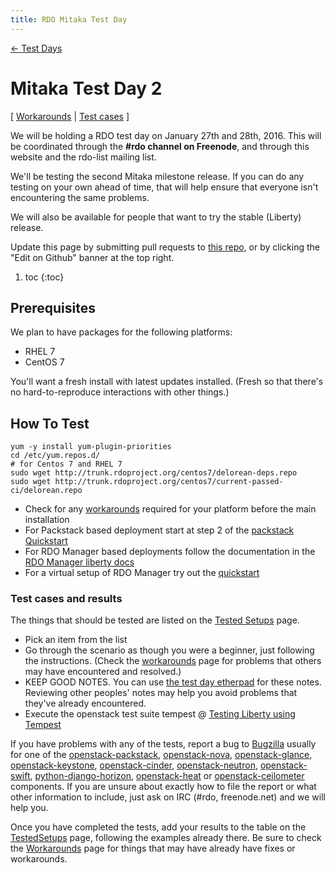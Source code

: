 ```yaml
---
title: RDO Mitaka Test Day
---
```


[ ← Test Days](/testday)

# Mitaka Test Day 2

[ [Workarounds](/testday/mitaka/workarounds2) | 
[Test cases](/testday/mitaka/testedsetups2) ]

We will be holding a RDO test day on January 27th and 28th, 2016.
This will be coordinated through the **#rdo channel on Freenode**, and
through this website and the rdo-list mailing list.

We'll be testing the second Mitaka milestone release. If you can do
any testing on your own ahead of time, that will help ensure that
everyone isn't encountering the same problems.

We will also be available for people that want to try the stable
(Liberty) release.

Update this page by submitting pull requests to [this
repo](https://github.com/redhat-openstack/website), or by clicking the
"Edit on Github" banner at the top right.

1. toc
{:toc}

## Prerequisites

We plan to have packages for the following platforms:

* RHEL 7
* CentOS 7

You'll want a fresh install with latest updates installed.
(Fresh so that there's no hard-to-reproduce interactions with other things.)

## How To Test

    yum -y install yum-plugin-priorities
    cd /etc/yum.repos.d/
    # for Centos 7 and RHEL 7
    sudo wget http://trunk.rdoproject.org/centos7/delorean-deps.repo
    sudo wget http://trunk.rdoproject.org/centos7/current-passed-ci/delorean.repo

* Check for any [workarounds](/testday/mitaka/workarounds2) required for your platform before the main installation
* For Packstack based deployment start at step 2 of the [packstack Quickstart](/install/quickstart#Step_2:_Install_Packstack_Installer)
* For RDO Manager based deployments follow the documentation in the [RDO Manager liberty docs](https://repos.fedorapeople.org/repos/openstack-m/rdo-manager-docs/liberty/)
* For a virtual setup of RDO Manager try out the [quickstart](https://github.com/trown/tripleo-quickstart)

### Test cases and results

The things that should be tested are listed on the [Tested Setups](/testday/mitaka/testedsetups2) page.

* Pick an item from the list
* Go through the scenario as though you were a beginner, just following the instructions. (Check the [workarounds](/testday/mitaka/workarounds2) page for problems that others may have encountered and resolved.)
* KEEP GOOD NOTES. You can use [the test day etherpad](https://etherpad.openstack.org/p/rdo-test-days-mitaka-m2) for these notes. Reviewing other peoples' notes may help you avoid problems that they've already encountered.
* Execute the openstack test suite tempest @ [Testing Liberty using Tempest](/uncategorized/testing-liberty-using-tempest/)

If you have problems with any of the tests, report a bug to [Bugzilla](https://bugzilla.redhat.com) usually for one of the
[openstack-packstack](https://bugzilla.redhat.com/enter_bug.cgi?product=RDO&component=openstack-packstack),
[openstack-nova](https://bugzilla.redhat.com/enter_bug.cgi?product=RDO&component=openstack-nova), [openstack-glance](https://bugzilla.redhat.com/enter_bug.cgi?product=RDO&component=openstack-glance), [openstack-keystone](https://bugzilla.redhat.com/enter_bug.cgi?product=RDO&component=openstack-keystone), [openstack-cinder](https://bugzilla.redhat.com/enter_bug.cgi?product=RDO&component=openstack-cinder),
[openstack-neutron](https://bugzilla.redhat.com/enter_bug.cgi?product=RDO&component=openstack-neutron), [openstack-swift](https://bugzilla.redhat.com/enter_bug.cgi?product=RDO&component=openstack-swift),  [python-django-horizon](https://bugzilla.redhat.com/enter_bug.cgi?product=RDO&component=python-django-horizon), [openstack-heat](https://bugzilla.redhat.com/enter_bug.cgi?product=RDO&component=openstack-heat) or [openstack-ceilometer](https://bugzilla.redhat.com/enter_bug.cgi?product=RDO&component=openstack-ceilometer) components. If you are unsure about exactly how to file the report or what other information to include, just ask on IRC (#rdo, freenode.net)  and we will help you.

Once you have completed the tests, add your results to the table on the [TestedSetups](/testday/mitaka/testedsetups2) page, following the examples already there. Be sure to check the [Workarounds](/testday/mitaka/workarounds2) page for things that may have already have fixes or workarounds.
